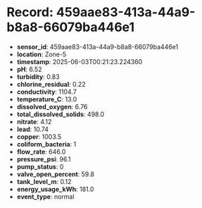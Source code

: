 # Record: 459aae83-413a-44a9-b8a8-66079ba446e1

- **sensor_id**: 459aae83-413a-44a9-b8a8-66079ba446e1
- **location**: Zone-5
- **timestamp**: 2025-06-03T00:21:23.224360
- **pH**: 6.52
- **turbidity**: 0.83
- **chlorine_residual**: 0.22
- **conductivity**: 1104.7
- **temperature_C**: 13.0
- **dissolved_oxygen**: 6.76
- **total_dissolved_solids**: 498.0
- **nitrate**: 4.12
- **lead**: 10.74
- **copper**: 1003.5
- **coliform_bacteria**: 1
- **flow_rate**: 646.0
- **pressure_psi**: 96.1
- **pump_status**: 0
- **valve_open_percent**: 59.8
- **tank_level_m**: 0.12
- **energy_usage_kWh**: 181.0
- **event_type**: normal